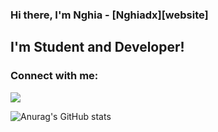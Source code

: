 ### Hi there, I'm Nghia - [Nghiadx][website] 

## I'm Student and Developer!

### Connect with me: 
<img src="https://img.shields.io/badge/Spotify-1ED760?&style=for-the-badge&logo=spotify&logoColor=white" />

![Anurag's GitHub stats](https://github-readme-stats.vercel.app/api?username=nguyenhieunghia2001&show_icons=true&theme=radical)

